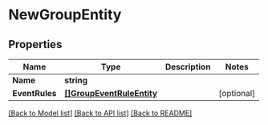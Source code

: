 # NewGroupEntity

## Properties

Name | Type | Description | Notes
------------ | ------------- | ------------- | -------------
**Name** | **string** |  | 
**EventRules** | [**[]GroupEventRuleEntity**](GroupEventRuleEntity.md) |  | [optional] 

[[Back to Model list]](../README.md#documentation-for-models) [[Back to API list]](../README.md#documentation-for-api-endpoints) [[Back to README]](../README.md)


